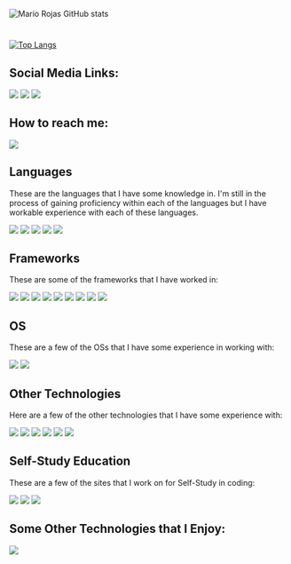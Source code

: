 
![Mario Rojas GitHub stats](https://github-readme-stats.vercel.app/api?username=mariorojasac&theme=red-blue)
#
[![Top Langs](https://github-readme-stats.vercel.app/api/top-langs/?username=mariorojasac&layout=compact)](https://github.com/mariorojasac/)



## Social Media Links:

[![](https://img.shields.io/badge/LinkedIn-0077B5?style=for-the-badge&logo=linkedin&logoColor=white)](https://www.linkedin.com/in/mariorojasac/)
[![](	https://img.shields.io/badge/Twitter-1DA1F2?style=for-the-badge&logo=twitter&logoColor=white)](https://twitter.com/RojasjrMario)
[![](https://img.shields.io/badge/-Linktree-2EC866?style=for-the-badge&logo=HackerRank&logoColor=white)](https://linktr.ee/mariorojas.ac)

## How to reach me:
[![](https://img.shields.io/badge/Gmail-D14836?style=for-the-badge&logo=gmail&logoColor=white)](mariorojas.ac@email.com)

## Languages
These are the languages that I have some knowledge in. I'm still in the process of gaining proficiency within each of the languages but I have workable experience with each of these languages.

![](https://img.shields.io/badge/C%23-239120?style=for-the-badge&logo=c-sharp&logoColor=white)
![](https://img.shields.io/badge/JavaScript-323330?style=for-the-badge&logo=javascript&logoColor=F7DF1E)
![](https://img.shields.io/badge/HTML5-E34F26?style=for-the-badge&logo=html5&logoColor=white)
![](https://img.shields.io/badge/CSS3-1572B6?style=for-the-badge&logo=css3&logoColor=white)
![](https://img.shields.io/badge/Python-3776AB?style=for-the-badge&logo=python&logoColor=white)


## Frameworks
These are some of the frameworks that I have worked in:


![](https://img.shields.io/badge/MongoDB-4EA94B?style=for-the-badge&logo=mongodb&logoColor=white
)
![](https://img.shields.io/badge/PostgreSQL-316192?style=for-the-badge&logo=postgresql&logoColor=white
)
![](https://img.shields.io/badge/Django-092E20?style=for-the-badge&logo=django&logoColor=white
)
![](https://img.shields.io/badge/Express.js-404D59?style=for-the-badge
)
![](https://img.shields.io/badge/Material--UI-0081CB?style=for-the-badge&logo=material-ui&logoColor=white
)
![](https://img.shields.io/badge/Sass-CC6699?style=for-the-badge&logo=sass&logoColor=white
)
![](https://img.shields.io/badge/Node.js-339933?style=for-the-badge&logo=nodedotjs&logoColor=white)
![](https://img.shields.io/badge/React-20232A?style=for-the-badge&logo=react&logoColor=61DAFB)
![](https://img.shields.io/badge/Bootstrap-563D7C?style=for-the-badge&logo=bootstrap&logoColor=white)

## OS
These are a few of the OSs that I have some experience in working with:

![](https://img.shields.io/badge/mac%20os-000000?style=for-the-badge&logo=apple&logoColor=white)
![](https://img.shields.io/badge/iOS-000000?style=for-the-badge&logo=ios&logoColor=white)

## Other Technologies
Here are a few of the other technologies that I have some experience with:

![](https://img.shields.io/badge/Git-F05032?style=for-the-badge&logo=git&logoColor=white)
![](https://img.shields.io/badge/Postman-FF6C37?style=for-the-badge&logo=Postman&logoColor=white)
![](https://img.shields.io/badge/Amazon_AWS-232F3E?style=for-the-badge&logo=amazon-aws&logoColor=white)
![](https://img.shields.io/badge/Netlify-00C7B7?style=for-the-badge&logo=netlify&logoColor=white)
![](https://img.shields.io/badge/Visual_Studio_Code-0078D4?style=for-the-badge&logo=visual%20studio%20code&logoColor=white)
![](https://img.shields.io/badge/Canva-%2300C4CC.svg?&style=for-the-badge&logo=Canva&logoColor=white)

## Self-Study Education
These are a few of the sites that I work on for Self-Study in coding:

![](https://img.shields.io/badge/Udemy-EC5252?style=for-the-badge&logo=Udemy&logoColor=white)
![](https://img.shields.io/badge/free%20code%20camp-27273D?style=for-the-badge&logo=freecodecamp&logoColor=white) 
![](https://img.shields.io/badge/Codecademy-FFF0E5?style=for-the-badge&logo=codecademy&logoColor=303347
)

## Some Other Technologies that I Enjoy:

![](https://img.shields.io/badge/PlayStation-003791?style=for-the-badge&logo=playstation&logoColor=white)


